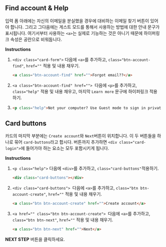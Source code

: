 ## Find account & Help

입력 폼 아래에는 자신의 이메일을 분실했을 경우에 대비하는 이메일 찾기 버튼이 있어야 합니다. 그리고 그다음에는 게스트 모드를 통해서 사용하는 방법에 대한 안내 문구가 표시됩니다. 여기서부터 사용하는 `<a>`는 실제로 기능하는 것은 아니기 때문에 하이퍼링크 속성은 공란으로 비워둡니다.

**Instructions**

1. `<div class="card-form">` 다음에 `<a>`를 추가하고, `class="btn-account-find"`, `href=""` 적용 및 내용 채우기. 

   ```html
   <a class="btn-account-find" href="">Forgot email??</a>
   ```

2. `<a class="btn-account-find" href=""> `다음에 `<p>`를 추가하고, `class="help"` 적용 및 내용 채우고, 마지막 `Learn more` 문구에 하이퍼링크 적용하기.

1. ```html
   <p class="help">Not your computer? Use Guest mode to sign in privately. <a href="">Learn more</a></p>
   ```



## Card buttons

카드의 마지막 부분에는 `Create account`와 `Next`버튼이 위치합니다. 이 두 버튼들을 하나로 묶어 `card-buttons`라고 합시다. 버튼까지 추가하면 `<div class="card-login">`에 들어가야 하는 요소는 모두 포함시키게 됩니다.

**Instructions**

1. `<p class="help">` 다음에 `<div>`를 추가하고, `class="card-buttons"`적용하기. 

   ```html
   <div class="card-buttons"></div>
   ```

2. `<div class="card-buttons"> `다음에 `<a>`를 추가하고, `class="btn btn-account-create"`, `href=""` 적용 및 내용 채우기.

   ```html
   <a class="btn btn-account-create" href="">Create account</a>
   ```

3. `<a href="" class="btn btn-account-create"> `다음에 `<a>`를 추가하고, `class="btn btn-next"`, `href=""` 적용 및 내용 채우기.

   ```html
   <a class="btn btn-next" href="">Next</a>
   ```






**NEXT STEP** 버튼을 클릭하세요.
